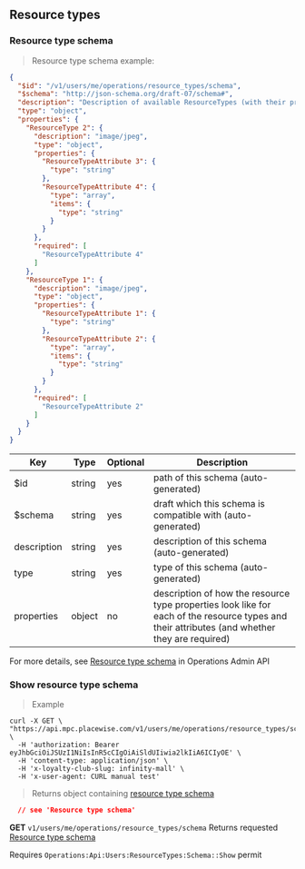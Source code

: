 ## <a name="operations-resource-types"></a> Resource types

### <a name="operations-resource-type-schema"></a> Resource type schema

> Resource type schema example:

```json
{
  "$id": "/v1/users/me/operations/resource_types/schema",
  "$schema": "http://json-schema.org/draft-07/schema#",
  "description": "Description of available ResourceTypes (with their properties)",
  "type": "object",
  "properties": {
    "ResourceType 2": {
      "description": "image/jpeg",
      "type": "object",
      "properties": {
        "ResourceTypeAttribute 3": {
          "type": "string"
        },
        "ResourceTypeAttribute 4": {
          "type": "array",
          "items": {
            "type": "string"
          }
        }
      },
      "required": [
        "ResourceTypeAttribute 4"
      ]
    },
    "ResourceType 1": {
      "description": "image/jpeg",
      "type": "object",
      "properties": {
        "ResourceTypeAttribute 1": {
          "type": "string"
        },
        "ResourceTypeAttribute 2": {
          "type": "array",
          "items": {
            "type": "string"
          }
        }
      },
      "required": [
        "ResourceTypeAttribute 2"
      ]
    }
  }
}
```

Key | Type | Optional | Description
--------- | --------- | --------- | ---------
$id | string | yes | path of this schema (auto-generated)
$schema | string | yes | draft which this schema is compatible with (auto-generated)
description | string | yes | description of this schema (auto-generated)
type | string | yes | type of this schema (auto-generated)
properties | object | no | description of how the resource type properties look like for each of the resource types and their attributes (and whether they are required)

For more details, see [Resource type schema](#operations-admin-resource-type-schema) in Operations Admin API

### <a name="operations-show-resource-type-schema"></a> Show resource type schema

> Example

```shell
curl -X GET \
"https://api.mpc.placewise.com/v1/users/me/operations/resource_types/schema" \
  -H 'authorization: Bearer eyJhbGciOiJSUzI1NiIsInR5cCIgOiAiSldUIiwia2lkIiA6ICIyOE' \
  -H 'content-type: application/json' \
  -H 'x-loyalty-club-slug: infinity-mall' \
  -H 'x-user-agent: CURL manual test'
```

> Returns object containing [resource type schema](#operations-resource-type-schema)

```json
  // see 'Resource type schema'
````

**GET** `v1/users/me/operations/resource_types/schema`
Returns requested [Resource type schema](#operations-resource-type-schema)

<aside class="notice">
Requires <code>Operations:Api:Users:ResourceTypes:Schema::Show</code> permit
</aside>
